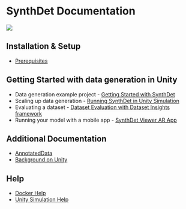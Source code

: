 # SynthDet Documentation
<img src="images/Synthetic Data pipeline-Perception Workflow.png" align="middle"/>

## Installation & Setup
* [Prerequisites](Prerequisites.md)

## Getting Started with data generation in Unity
* Data generation example project - [Getting Started with SynthDet](GettingStartedSynthDet.md)
* Scaling up data generation - [Running SynthDet in Unity Simulation](RunningSynthDetCloud.md)
* Evaluating a dataset - [Dataset Evaluation with Dataset Insights framework](https://github.com/Unity-Technologies/datasetinsights/blob/master/docs/source/Evaluation_Tutorial.md)
* Running your model with a mobile app - [SynthDet Viewer AR App](https://github.com/Unity-Technologies/perception-synthdet-demo-app)

## Additional Documentation
* [AnnotatedData](AnnotatedDataset.md)
* [Background on Unity](BackgroundUnity.md)

## Help
* [Docker Help](Docker.md)
* [Unity Simulation Help](UnitySimulationHelpInformation.md)
